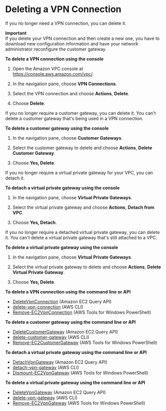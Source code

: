 # Deleting a VPN Connection<a name="delete-vpn"></a>

If you no longer need a VPN connection, you can delete it\.

**Important**  
If you delete your VPN connection and then create a new one, you have to download new configuration information and have your network administrator reconfigure the customer gateway\.

**To delete a VPN connection using the console**

1. Open the Amazon VPC console at [https://console\.aws\.amazon\.com/vpc/](https://console.aws.amazon.com/vpc/)\.

1. In the navigation pane, choose **VPN Connections**\.

1. Select the VPN connection and choose **Actions**, **Delete**\.

1. Choose **Delete**\.

If you no longer require a customer gateway, you can delete it\. You can't delete a customer gateway that's being used in a VPN connection\.

**To delete a customer gateway using the console**

1. In the navigation pane, choose **Customer Gateways**\.

1. Select the customer gateway to delete and choose **Actions**, **Delete Customer Gateway**\.

1. Choose **Yes, Delete**\.

If you no longer require a virtual private gateway for your VPC, you can detach it\.

**To detach a virtual private gateway using the console**

1. In the navigation pane, choose **Virtual Private Gateways**\.

1. Select the virtual private gateway and choose **Actions**, **Detach from VPC**\.

1. Choose **Yes, Detach**\.

If you no longer require a detached virtual private gateway, you can delete it\. You can't delete a virtual private gateway that's still attached to a VPC\.

**To delete a virtual private gateway using the console**

1. In the navigation pane, choose **Virtual Private Gateways**\.

1. Select the virtual private gateway to delete and choose **Actions**, **Delete Virtual Private Gateway**\.

1. Choose **Yes, Delete**\.

**To delete a VPN connection using the command line or API**
+ [DeleteVpnConnection](https://docs.aws.amazon.com/AWSEC2/latest/APIReference/ApiReference-query-DeleteVpnConnection.html) \(Amazon EC2 Query API\)
+ [delete\-vpn\-connection](https://docs.aws.amazon.com/cli/latest/reference/ec2/delete-vpn-connection.html) \(AWS CLI\)
+ [Remove\-EC2VpnConnection](https://docs.aws.amazon.com/powershell/latest/reference/items/Remove-EC2VpnConnection.html) \(AWS Tools for Windows PowerShell\)

**To delete a customer gateway using the command line or API**
+ [DeleteCustomerGateway](https://docs.aws.amazon.com/AWSEC2/latest/APIReference/ApiReference-query-DeleteCustomerGateway.html) \(Amazon EC2 Query API\)
+ [delete\-customer\-gateway](https://docs.aws.amazon.com/cli/latest/reference/ec2/delete-customer-gateway.html) \(AWS CLI\)
+ [Remove\-EC2CustomerGateway](https://docs.aws.amazon.com/powershell/latest/reference/items/Remove-EC2CustomerGateway.html) \(AWS Tools for Windows PowerShell\)

**To detach a virtual private gateway using the command line or API**
+ [DetachVpnGateway](https://docs.aws.amazon.com/AWSEC2/latest/APIReference/ApiReference-query-DetachVpnGateway.html) \(Amazon EC2 Query API\)
+ [detach\-vpn\-gateway](https://docs.aws.amazon.com/cli/latest/reference/ec2/detach-vpn-gateway.html) \(AWS CLI\)
+ [Dismount\-EC2VpnGateway](https://docs.aws.amazon.com/powershell/latest/reference/items/Dismount-EC2VpnGateway.html) \(AWS Tools for Windows PowerShell\)

**To delete a virtual private gateway using the command line or API**
+ [DeleteVpnGateway](https://docs.aws.amazon.com/AWSEC2/latest/APIReference/ApiReference-query-DeleteVpnGateway.html) \(Amazon EC2 Query API\)
+ [delete\-vpn\-gateway](https://docs.aws.amazon.com/cli/latest/reference/ec2/delete-vpn-gateway.html) \(AWS CLI\)
+ [Remove\-EC2VpnGateway](https://docs.aws.amazon.com/powershell/latest/reference/items/Remove-EC2VpnGateway.html) \(AWS Tools for Windows PowerShell\)